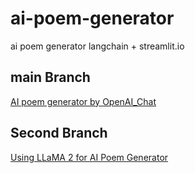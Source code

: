 # ai-poem-generator
ai poem generator langchain + streamlit.io

## main Branch 
[AI poem generator by OpenAI_Chat](https://my-digital-garden-green-seven.vercel.app/1-project/solution-architect/personal-hands-on/langchain/langchain-ai-poem-generator/)

## Second Branch
[Using LLaMA 2 for AI Poem Generator](https://my-digital-garden-green-seven.vercel.app/1-project/solution-architect/personal-hands-on/langchain/using-l-la-ma-2-for-ai-poem-generator/)
